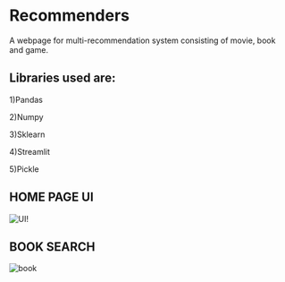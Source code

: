 # Recommenders
A webpage for multi-recommendation system consisting of movie, book and game.
## Libraries used are: 
1)Pandas

2)Numpy

3)Sklearn

4)Streamlit

5)Pickle

## HOME PAGE UI
![UI!](https://user-images.githubusercontent.com/63343297/140089391-809111ed-0238-4727-8def-95d20cc28e2d.PNG)

## BOOK SEARCH
![book](https://user-images.githubusercontent.com/63343297/140090889-713ba310-a864-4d12-a62d-ed4ab2cb2657.gif)
